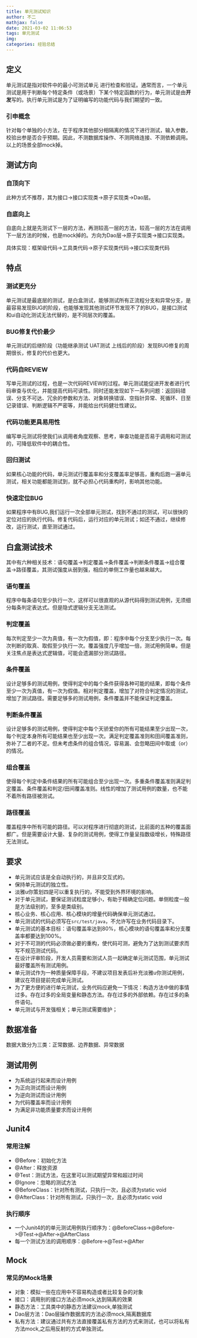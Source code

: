 ```yaml
---
title: 单元测试知识
author: 不二
mathjax: false
date: 2021-03-02 11:06:53
tags: 单元测试
img:
categories: 经验总结
---
```


## 定义

单元测试是指对软件中的最小可测试单元 进行检查和验证。通常而言，一个单元测试是用于判断每个特定条件（或场景）下某个特定函数的行为，单元测试是由**开发**写的。执行单元测试是为了证明编写的功能代码与我们期望的一致。

### 引申概念

针对每个单独的小方法，在于程序其他部分相隔离的情况下进行测试，输入参数，校验出参是否合乎预期。因此，不测数据库操作、不测网络连接、不测依赖调用。以上的场景全部mock掉。

## 测试方向

### 自顶向下

此种方式不推荐，其为接口->接口实现类->原子实现类->Dao层。

### 自底向上

自底向上就是先测试下一层的方法，再测较高一层的方法，较高一层的方法在调用下一层方法的时候，也是mock掉的。方向为Dao层->原子实现类->接口实现类。

具体实现：框架级代码->工具类代码->原子实现类代码->接口实现类代码

## 特点

### 测试更充分

单元测试是最底层的测试，是白盒测试，能够测试所有正流程分支和异常分支，是最容易发现BUG的阶段，也能够发现其他测试环节发现不了的BUG，是接口测试和ui自动化测试无法代替的，是不同层次的覆盖。

### BUG修复代价最少

单元测试的后继阶段（功能继承测试 UAT测试 上线后的阶段）发现BUG修复的周期很长，修复的代价也更大。

### 代码自REVIEW

写单元测试的过程，也是一次代码REVIEW的过程。单元测试能促进开发者进行代码审查与优化，并能提高代码可读性。同时还能发现如下一系列问题：返回码错误、分支不可达、冗余的参数和方法、对象转换错误、空指针异常、死循环、日至记录错误、判断逻辑不严密等，并能给出代码健壮性建议。

### 代码功能更具易用性

编写单元测试将使我们从调用者角度观察、思考，审查功能是否易于调用和可测试的，可降低软件中的耦合性。

### 回归测试

如果核心功能的代码，单元测试行覆盖率和分支覆盖率足够高，重构后跑一遍单元测试，相关功能都能测试到，就不必担心代码重构时，影响其他功能。

### 快速定位BUG

如果程序中有BUG,我们运行一次全部单元测试，找到不通过的测试，可以很快的定位对应的执行代码。修复代码后，运行对应的单元测试；如还不通过，继续修改，运行测试，直至测试通过。

## 白盒测试技术

其中有六种相关技术：语句覆盖->判定覆盖->条件覆盖->判断条件覆盖->组合覆盖->路径覆盖，其测试强度从弱到强，相应的单侧工作量也越来越大。

### 语句覆盖

程序中每条语句至少执行一次，这样可以很直观的从源代码得到测试用例，无须细分每条判定表达式。但是隐式逻辑分支无法测试。

### 判定覆盖

每次判定至少一次为真值，有一次为假值，即：程序中每个分支至少执行一次。每次判断的取真、取假至少执行一次。覆盖强度几乎增加一倍，测试用例简单。但是关注焦点是表达式逻辑值，可能会遗漏部分测试路径。

### 条件覆盖

设计足够多的测试用例，使得判定中的每个条件获得各种可能的结果，即每个条件至少一次为真值，有一次为假值。相对判定覆盖，增加了对符合判定情况的测试，增加了测试路径。需要足够多的测试用例，条件覆盖并不能保证判定覆盖。

### 判断条件覆盖

设计足够多的测试用例，使得判定中每个天骄爱你的所有可能结果至少出现一次，每个判定本身所有可能结果也至少出现一次。满足判定覆盖准则和田间覆盖准则，弥补了二者的不足。但未考虑条件的组合情况，容易漏、会忽略田间中取或（or）的情况。

### 组合覆盖

使得每个判定中条件结果的所有可能组合至少出现一次。多重条件覆盖准则满足判定覆盖、条件覆盖和判定/田间覆盖准则。线性的增加了测试用例的数量，也不能不着所有路径被测试。

### 路径覆盖

覆盖程序中所有可能的路径。可以对程序进行彻底的测试，比前面的五种的覆盖面都广。但是需要设计大量、复杂的测试用例，使得工作量呈指数级增长，特殊路径无法测试。

## 要求

- 单元测试应该是全自动执行的，并且非交互式的。
- 保持单元测试的独立性。
- 淡雅u你策划四是可以重复执行的，不能受到外界环境的影响。
- 对于单元测试，要保证测试粒度足够小，有助于精确定位问题。单侧粒度一般是方法级别的，至多是类级别。
- 核心业务、核心应用、核心模块的增量代码确保单元测试通过。
- 单元测试的代码必须写在`src/test/java`，不允许写在业务代码目录下。
- 单元测试的基本目标：语句覆盖率达到80%，核心模块的语句覆盖率和分支覆盖率都要达到100%。
- 对于不可测的代码必须做必要的重构，使代码可测，避免为了达到测试要求而写不规范测试代码。
- 在设计评审阶段，开发人员需要和测试人员一起确定单元测试范围，单元测试最好覆盖所有测试用例。
- 单元测试作为一种质量保障手段，不建议项目发表后补充淡雅u你测试用例，建议在项目提前完成单元测试。
- 为了更方便的进行单元测试，业务代码应避免一下情况：构造方法中做的事情过多。存在过多的全局变量和静态方法。存在过多的外部依赖。存在过多的条件语句。
- 单元测试与开发强相关；单元测试需要维护；

## 数据准备

数据大致分为三类：正常数据、边界数据、异常数据

## 测试用例

- 为系统运行起来而设计用例
- 为正向测试而设计用例
- 为逆向测试而设计用例
- 为代码覆盖率而设计用例
- 为满足非功能质量要求而设计用例

## Junit4

### 常用注解

- @Before：初始化方法
- @After：释放资源
- @Test：测试方法，在这里可以测试期望异常和超过时间
- @Ignore：忽略的测试方法
- @BeforeClass：针对所有测试，只执行一次，且必须为static void
- @AfterClass：针对所有测试，只执行一次，且必须为static void

### 执行顺序

- 一个Junit4的的单元测试用例执行顺序为：@BeforeClass->@Before->@Test->@After->@AfterClass
- 每一个测试方法的调用顺序：@Before->@Test->@After

## Mock

### 常见的Mock场景

- 对象：模拟一些在应用中不容易构造或者比较复杂的对象
- 接口：调用别的接口方法必须mock,达到隔离的效果
- 静态方法：工具类中的静态方法建议mock,单独测试
- Dao层方法：Dao层操作数据库的方法必须mock,隔离数据库
- 私有方法：建议通过共有方法直接覆盖私有方法的方式来测试，也可以将私有方法mock,之后用反射的方式单独测试。